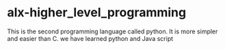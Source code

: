 # alx-higher_level_programming
This is the second programming language called python. It is more simpler and easier than C.
we have learned python and Java script
